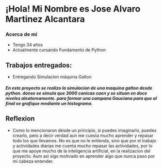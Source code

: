 <h1> ¡Hola! Mi Nombre es Jose Alvaro Martinez Alcantara
  
### Acerca de mí
- Tengo 34 años
- Actualmente cursando Fundamento de Python

## Trabajos entregados:
- Entregando Simulacion máquina Galton 
##### En este proyecto  se realizo la simulacion de una maquina galton desde python. donse se simula que 3000 canicas caen y se situan en doce niveles aleatoreamente. para formar una campana Gauciana para que al final se grafique mediante un histograma.

## Reflexion
- Como lo mencionaron desde un principio, si puedes imaginarlo, puedes crearlo, pero a decir verdad aun me cuesta mucho aprender y repasar todo los que llevamos. No es que no le entienda, sino que por el trabajo y actividades diarias me cuenta mucho repasar las actividades, por lo que me apoye mucho de la inteligencia artificial, en la realizacion del proyecto. Aum asi sigo motivado en aprender algo que nunca paso por mi cabeza entender.
